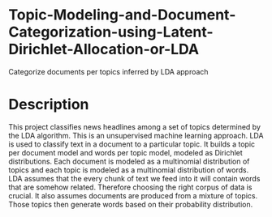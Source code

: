 # Topic-Modeling-and-Document-Categorization-using-Latent-Dirichlet-Allocation-or-LDA
Categorize documents per topics inferred by LDA approach


# Description
This project classifies news headlines among a set of topics determined by the LDA algorithm.
This is an unsupervised machine learning approach.
LDA is used to classify text in a document to a particular topic. It builds a topic per document model and words per topic model, modeled as Dirichlet distributions.
Each document is modeled as a multinomial distribution of topics and each topic is modeled as a multinomial distribution of words.
LDA assumes that the every chunk of text we feed into it will contain words that are somehow related. Therefore choosing the right corpus of data is crucial.
It also assumes documents are produced from a mixture of topics. Those topics then generate words based on their probability distribution.

